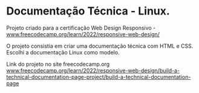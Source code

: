 # Documentação Técnica - Linux.

Projeto criado para a certificação Web Design Responsivo - www.freecodecamp.org/learn/2022/responsive-web-design/

O projeto consistia em criar uma documentação técnica com HTML e CSS. Escolhi a documentação Linux como modelo. 

Link do projeto no site freecodecamp.org
www.freecodecamp.org/learn/2022/responsive-web-design/build-a-technical-documentation-page-project/build-a-technical-documentation-page
